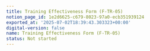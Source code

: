 ```yaml
---
title: Training Effectiveness Form (F-TR-05)
notion_page_id: 1e2d6625-c679-8023-97a0-ecb351939124
exported_at: '2025-07-02T18:39:43.303323+00:00'
digital-version: false
name: Training Effectiveness Form (F-TR-05)
status: Not started
---
```


